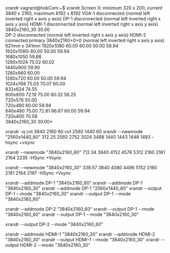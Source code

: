  
xrandr
vagrant@hokCom:~$ xrandr
Screen 0: minimum 320 x 200, current 3840 x 2160, maximum 8192 x 8192
VGA-1 disconnected (normal left inverted right x axis y axis)
DP-1 disconnected (normal left inverted right x axis y axis)
HDMI-1 disconnected (normal left inverted right x axis y axis)
   3840x2160_30  30.00  
DP-2 disconnected (normal left inverted right x axis y axis)
HDMI-2 connected primary 3840x2160+0+0 (normal left inverted right x axis y axis) 621mm x 341mm
   1920x1080     60.00    60.00    50.00    59.94  
   1920x1080i    60.00    50.00    59.94  
   1680x1050     59.88  
   1280x1024     75.02    60.02  
   1440x900      59.90  
   1280x960      60.00  
   1280x720      60.00    50.00    59.94  
   1024x768      75.03    70.07    60.00  
   832x624       74.55  
   800x600       72.19    75.00    60.32    56.25  
   720x576       50.00  
   720x480       60.00    59.94  
   640x480       75.00    72.81    66.67    60.00    59.94  
   720x400       70.08  
   3840x2160_30  30.00* 

xrandr -q
cvt 3840 2160 60
cvt 2560 1440 60
xrandr --newmode "2560x1440_60"  312.25  2560 2752 3024 3488  1440 1443 1448 1493 -hsync +vsync

xrandr --newmode "3840x2160_60"  712.34  3840 4152 4576 5312  2160 2161 2164 2235  -HSync +Vsync

xrandr --newmode "3840x2160_30"  339.57  3840 4080 4496 5152  2160 2161 2164 2197  -HSync +Vsync

xrandr --addmode DP-1 "3840x2160_60"
xrandr --addmode DP-1 "3840x2160_30"
xrandr --addmode DP-1 "2560x1440_60"
xrandr --output DP-1 --mode "3840x2160_30"
xrandr --output DP-1 --mode "3840x2160_60"


xrandr --addmode DP-2 "3840x2160_60"
xrandr --output DP-1 --mode "3840x2160_60"
xrandr --output DP-1 --mode "3840x2160_30"

xrandr --output DP-2 --mode "3840x2160_60"

xrandr --addmode HDMI-1 "3840x2160_30"
xrandr --addmode HDMI-2 "3840x2160_30"
xrandr --output HDMI-1 --mode "3840x2160_30"
xrandr --output HDMI-2 --mode "3840x2160_30"
